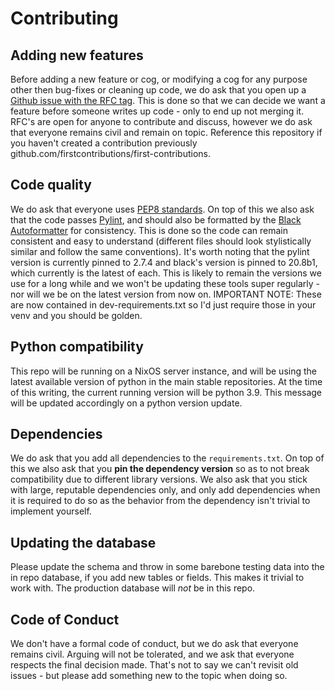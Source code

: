 # Contributing
## Adding new features
Before adding a new feature or cog, or modifying a cog for any purpose other then bug-fixes or cleaning up code, we do ask that you open up a [Github issue with the RFC tag](https://github.com/pcparadise/discordbot/issues/5). This is done so that we can decide we want a feature before someone writes up code - only to end up not merging it. RFC's are open for anyone to contribute and discuss, however we do ask that everyone remains civil and remain on topic. Reference this repository if you haven't created a contribution previously github.com/firstcontributions/first-contributions.

## Code quality
We do ask that everyone uses [PEP8 standards](https://www.python.org/dev/peps/pep-0008/). On top of this we also ask that the code passes [Pylint](https://www.pylint.org/), and should also be formatted by the [Black Autoformatter](https://github.com/psf/black) for consistency. This is done so the code can remain consistent and easy to understand (different files should look stylistically similar and follow the same conventions). It's worth noting that the pylint version is currently pinned to 2.7.4 and black's version is pinned to 20.8b1, which currently is the latest of each. This is likely to remain the versions we use for a long while and we won't be updating these tools super regularly - nor will we be on the latest version from now on. IMPORTANT NOTE: These are now contained in dev-requirements.txt so I'd just require those in your venv and you should be golden. 

## Python compatibility
This repo will be running on a NixOS server instance, and will be using the latest available version of python in the main stable repositories. At the time of this writing, the current running version will be python 3.9. This message will be updated accordingly on a python version update.

## Dependencies
We do ask that you add all dependencies to the ``requirements.txt``. On top of this we also ask that you **pin the dependency version** so as to not break compatibility due to different library versions. We also ask that you stick with large, reputable dependencies only, and only add dependencies when it is required to do so as the behavior from the dependency isn't trivial to implement yourself.

## Updating the database
Please update the schema and throw in some barebone testing data into the in repo database, if you add new tables or fields. This makes it trivial to work with. The production database will *not* be in this repo. 

## Code of Conduct
We don't have a formal code of conduct, but we do ask that everyone remains civil. Arguing will not be tolerated, and we ask that everyone respects the final decision made. That's not to say we can't revisit old issues - but please add something new to the topic when doing so.
